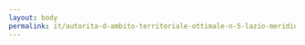 ```yaml
---
layout: body
permalink: it/autorita-d-ambito-territoriale-ottimale-n-5-lazio-meridionale-frosinone-a-a-t-o-n-5-fr/
---
```


